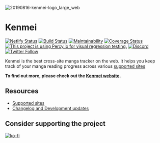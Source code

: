 ![20190816-kenmei-logo_large_web](https://user-images.githubusercontent.com/4270980/77427408-45cd6280-6dce-11ea-92e1-5fe2859c9541.png)

# Kenmei

[![Netlify Status](https://api.netlify.com/api/v1/badges/1dd1ffd0-d72a-4537-8aba-7bd856977ade/deploy-status)](https://app.netlify.com/sites/kenmei/deploys)
[![Build Status](https://travis-ci.org/doutatsu/kenmei.svg?branch=master)](https://travis-ci.org/doutatsu/kenmei)
[![Maintainability](https://api.codeclimate.com/v1/badges/e8a7e79a8d644f34fb8d/maintainability)](https://codeclimate.com/github/doutatsu/kenmei/maintainability)
[![Coverage Status](https://coveralls.io/repos/github/doutatsu/kenmei/badge.svg?branch=master)](https://coveralls.io/github/doutatsu/kenmei?branch=master)
[![This project is using Percy.io for visual regression testing.](https://percy.io/static/images/percy-badge.svg)](https://percy.io/Studio-Shogun/Kenmei)
[![Discord](https://img.shields.io/discord/674976622188691456?label=Discord)](https://discord.gg/XeTFtYW)
[![Twitter Follow](https://img.shields.io/twitter/follow/KenmeiApp?label=Kenmei&style=social)](https://twitter.com/KenmeiApp)

Kenmei is the best cross-site manga tracker on the web. It helps you keep track of your manga reading progress across various [supported sites](https://www.kenmei.co/#/supported-sites)

**To find out more, please check out the [Kenmei website](https://www.kenmei.co/).**

## Resources

* [Supported sites](https://www.kenmei.co/#/supported-sites)
* [Changelog and Development updates](http://news.kenmei.co)

## Consider supporting the project
[![ko-fi](https://www.ko-fi.com/img/githubbutton_sm.svg)](https://ko-fi.com/B0B81VBGS)

